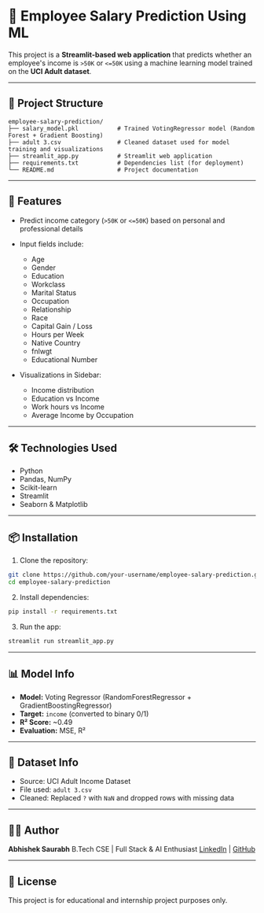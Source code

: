 # 💼 Employee Salary Prediction Using ML

This project is a **Streamlit-based web application** that predicts whether an employee's income is `>50K` or `<=50K` using a machine learning model trained on the **UCI Adult dataset**.

---

## 📂 Project Structure

```
employee-salary-prediction/
├── salary_model.pkl           # Trained VotingRegressor model (Random Forest + Gradient Boosting)
├── adult 3.csv                # Cleaned dataset used for model training and visualizations
├── streamlit_app.py           # Streamlit web application
├── requirements.txt           # Dependencies list (for deployment)
└── README.md                  # Project documentation
```

---

## 🚀 Features

* Predict income category (`>50K` or `<=50K`) based on personal and professional details
* Input fields include:

  * Age
  * Gender
  * Education
  * Workclass
  * Marital Status
  * Occupation
  * Relationship
  * Race
  * Capital Gain / Loss
  * Hours per Week
  * Native Country
  * fnlwgt
  * Educational Number
* Visualizations in Sidebar:

  * Income distribution
  * Education vs Income
  * Work hours vs Income
  * Average Income by Occupation

---

## 🛠 Technologies Used

* Python
* Pandas, NumPy
* Scikit-learn
* Streamlit
* Seaborn & Matplotlib

---

## 📦 Installation

1. Clone the repository:

```bash
git clone https://github.com/your-username/employee-salary-prediction.git
cd employee-salary-prediction
```

2. Install dependencies:

```bash
pip install -r requirements.txt
```

3. Run the app:

```bash
streamlit run streamlit_app.py
```

---

## 📊 Model Info

* **Model:** Voting Regressor (RandomForestRegressor + GradientBoostingRegressor)
* **Target:** `income` (converted to binary 0/1)
* **R² Score:** \~0.49
* **Evaluation:** MSE, R²

---

## 📁 Dataset Info

* Source: UCI Adult Income Dataset
* File used: `adult 3.csv`
* Cleaned: Replaced `?` with `NaN` and dropped rows with missing data

---

## 🧑‍💻 Author

**Abhishek Saurabh**
B.Tech CSE | Full Stack & AI Enthusiast
[LinkedIn](https://www.linkedin.com/in/abhishek-saurabh/) | [GitHub](https://github.com/abhisheksaurabh)

---

## 📜 License

This project is for educational and internship project purposes only.
